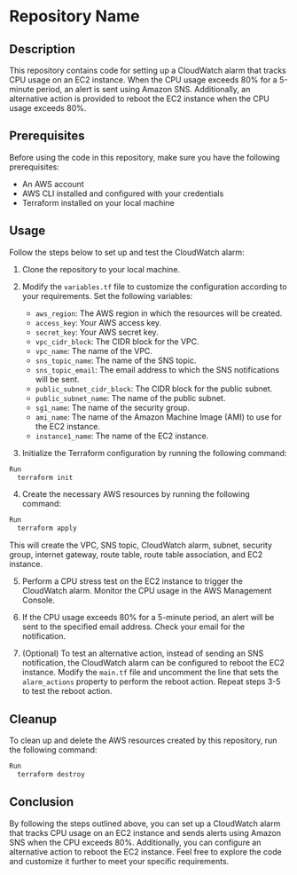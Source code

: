 # Repository Name

## Description

This repository contains code for setting up a CloudWatch alarm that tracks CPU usage on an EC2 instance. When the CPU usage exceeds 80% for a 5-minute period, an alert is sent using Amazon SNS. Additionally, an alternative action is provided to reboot the EC2 instance when the CPU usage exceeds 80%.

## Prerequisites

Before using the code in this repository, make sure you have the following prerequisites:

- An AWS account
- AWS CLI installed and configured with your credentials
- Terraform installed on your local machine

## Usage

Follow the steps below to set up and test the CloudWatch alarm:

1. Clone the repository to your local machine.

2. Modify the `variables.tf` file to customize the configuration according to your requirements. Set the following variables:

   - `aws_region`: The AWS region in which the resources will be created.
   - `access_key`: Your AWS access key.
   - `secret_key`: Your AWS secret key.
   - `vpc_cidr_block`: The CIDR block for the VPC.
   - `vpc_name`: The name of the VPC.
   - `sns_topic_name`: The name of the SNS topic.
   - `sns_topic_email`: The email address to which the SNS notifications will be sent.
   - `public_subnet_cidr_block`: The CIDR block for the public subnet.
   - `public_subnet_name`: The name of the public subnet.
   - `sg1_name`: The name of the security group.
   - `ami_name`: The name of the Amazon Machine Image (AMI) to use for the EC2 instance.
   - `instance1_name`: The name of the EC2 instance.

3. Initialize the Terraform configuration by running the following command:

```bash
Run
  terraform init
```
4. Create the necessary AWS resources by running the following command:

```bash
Run
  terraform apply
```
This will create the VPC, SNS topic, CloudWatch alarm, subnet, security group, internet gateway, route table, route table association, and EC2 instance.

5. Perform a CPU stress test on the EC2 instance to trigger the CloudWatch alarm. Monitor the CPU usage in the AWS Management Console.

6. If the CPU usage exceeds 80% for a 5-minute period, an alert will be sent to the specified email address. Check your email for the notification.

7. (Optional) To test an alternative action, instead of sending an SNS notification, the CloudWatch alarm can be configured to reboot the EC2 instance. Modify the `main.tf` file and uncomment the line that sets the `alarm_actions` property to perform the reboot action. Repeat steps 3-5 to test the reboot action.

## Cleanup

To clean up and delete the AWS resources created by this repository, run the following command:

```bash
Run
  terraform destroy
```
## Conclusion

By following the steps outlined above, you can set up a CloudWatch alarm that tracks CPU usage on an EC2 instance and sends alerts using Amazon SNS when the CPU exceeds 80%. Additionally, you can configure an alternative action to reboot the EC2 instance. Feel free to explore the code and customize it further to meet your specific requirements.


